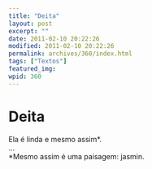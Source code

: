 ```yaml
---
title: "Deita"
layout: post
excerpt: ""
date: 2011-02-10 20:22:26
modified: 2011-02-10 20:22:26
permalink: archives/360/index.html
tags: ["Textos"]
featured_img: 
wpid: 360
---
```


# Deita

Ela é linda e mesmo assim\*.  
…  
\*Mesmo assim é uma paisagem: jasmin.